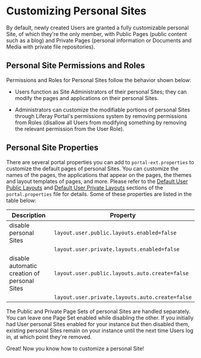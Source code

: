 # Customizing Personal Sites

By default, newly created Users are granted a fully customizable personal Site, of which they're the only member, with Public Pages (public content such as a blog) and Private Pages (personal information or Documents and Media with private file repositories). 

## Personal Site Permissions and Roles

Permissions and Roles for Personal Sites follow the behavior shown below:

- Users function as Site Administrators of their personal Sites; they can modify the pages and applications on their personal Sites.

- Administrators can customize the modifiable portions of personal Sites through Liferay Portal's permissions system by removing permissions from Roles (disallow all Users from modifying something by removing the relevant permission from the User Role).

## Personal Site Properties

There are several portal properties you can add to `portal-ext.properties` to customize the default pages of personal Sites. You can customize the names of the pages, the applications that appear on the pages, the themes and layout templates of pages, and more. Please refer to the [Default User Public Layouts](https://docs.liferay.com/portal/7.2-latest/propertiesdoc/portal.properties.html#Default%20User%20Public%20Layouts) and [Default User Private Layouts](https://docs.liferay.com/portal/7.2-latest/propertiesdoc/portal.properties.html#Default%20User%20Private%20Layouts) sections of the `portal.properties` file for details. Some of these properties are listed in the table below:

| Description | Property |
| --- | --- |
| disable personal Sites | `layout.user.public.layouts.enabled=false`
|  | `layout.user.private.layouts.enabled=false` |
| disable automatic creation of personal Sites | `layout.user.public.layouts.auto.create=false`
|  | `layout.user.private.layouts.auto.create=false` |

The Public and Private Page Sets of personal Sites are handled separately. You can leave one Page Set enabled while disabling the other. If you initially had User personal Sites enabled for your instance but then disabled them, existing personal Sites remain on your instance until the next time Users log in, at which point they're removed.

Great! Now you know how to customize a personal Site!
